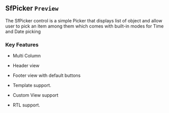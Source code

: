 ## SfPicker `Preview`

The SfPicker control is a simple Picker that displays list of object and allow user to pick an item among them which comes with built-in modes for Time and Date picking

### Key Features

* Multi Column 

* Header view

* Footer view with default buttons

* Template support.

* Custom View support

* RTL support.


